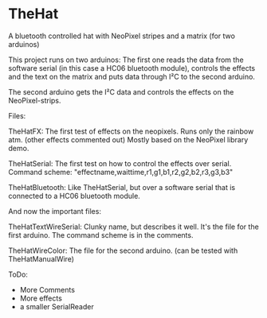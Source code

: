 # TheHat
A bluetooth controlled hat with NeoPixel stripes and a matrix (for two arduinos)

This project runs on two arduinos:
The first one reads the data from the software serial (in this case a HC06 bluetooth module),
controls the effects and the text on the matrix
and puts data through I²C to the second arduino.

The second arduino gets the I²C data and controls the effects on the NeoPixel-strips.

Files:

TheHatFX:
The first test of effects on the neopixels. Runs only the rainbow atm. (other effects commented out)
Mostly based on the NeoPixel library demo.

TheHatSerial:
The first test on how to control the effects over serial.
Command scheme:  "effectname,waittime,r1,g1,b1,r2,g2,b2,r3,g3,b3"

TheHatBluetooth:
Like TheHatSerial, but over a software serial that is connected to a HC06 bluetooth module.

And now the important files:

TheHatTextWireSerial:
Clunky name, but describes it well.
It's the file for the first arduino.
The command scheme is in the comments.

TheHatWireColor:
The file for the second arduino.
(can be tested with TheHatManualWire)



ToDo:
- More Comments
- More effects
- a smaller SerialReader
